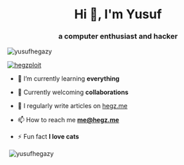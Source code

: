 <h1 align="center">Hi 👋, I'm Yusuf</h1>
<h3 align="center">a computer enthusiast and hacker</h3>

<p align="left"> <img src="https://komarev.com/ghpvc/?username=yusufhegazy&label=Profile%20views&color=0e75b6&style=flat-square" alt="yusufhegazy" /> </p>

<p align="left"> <a href="https://twitter.com/hegzploit" target="blank"><img src="https://img.shields.io/twitter/follow/hegzploit?logo=twitter&style=for-the-badge" alt="hegzploit" /></a> </p>

- 🌱 I’m currently learning **everything**

- 👯 Currently welcoming **collaborations**

- 📝 I regularly write articles on [hegz.me](hegz.me)

- 📫 How to reach me **me@hegz.me**

- ⚡ Fun fact **I love cats**


<p>&nbsp;<img align="center" src="https://github-readme-stats.vercel.app/api?username=yusufhegazy&show_icons=true&locale=en" alt="yusufhegazy" /></p>
